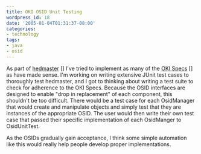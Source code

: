 ```yaml
---
title: OKI OSID Unit Testing
wordpress_id: 18
date: '2005-01-04T01:31:37-08:00'
categories:
- technology
tags:
- java
- osid
---
```

As part of [hedmaster] [] I've tried to implement as many of the [OKI Specs] [] as have made sense.  I'm working on
writing extensive JUnit test cases to thoroughly test hedmaster, and I got to thinking about writing a test suite to
check for adherence to the OKI Specs.  Because the OSID interfaces are designed to enable "drop in replacement" of each
component, this shouldn't be too difficult.  There would be a test case for each OsidManager that would create and
manipulate objects and simply test that they are instances of the appropriate OSID.  The user would then write their own
test case that passed their specific implementation of each OsidManger to OsidUnitTest.

[hedmaster]: http://willnorris.com/projects/hedmaster
[oki specs]: http://www.okiproject.org/specs

As the OSIDs gradually gain acceptance, I think some simple automation like this would really help people develop proper
implementations.
